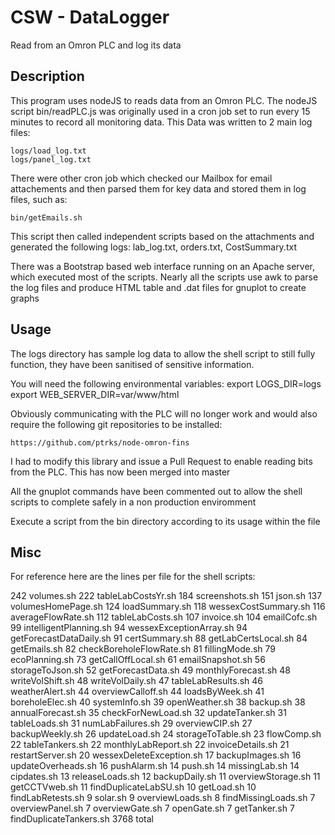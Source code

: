# CSW - DataLogger

Read from an Omron PLC and log its data

## Description

This program uses nodeJS to reads data from an Omron PLC.
The nodeJS script bin/readPLC.js was originally used in a cron job set to run every 15 minutes to record all monitoring data.
This Data was written to 2 main log files:

	logs/load_log.txt
	logs/panel_log.txt

There were other cron job which checked our Mailbox for email attachements and then parsed them for key data and stored them in log files, such as:

	bin/getEmails.sh

This script then called independent scripts based on the attachments and generated the following logs: lab_log.txt, orders.txt, CostSummary.txt

There was a Bootstrap based web interface running on an Apache server, which executed most of the scripts. Nearly all the scripts use awk to parse the log files
and produce HTML table and .dat files for gnuplot to create graphs

## Usage

The logs directory has sample log data to allow the shell script to still fully function, they have been sanitised of sensitive information.

You will need the following environmental variables:
	export LOGS_DIR=logs
	export WEB_SERVER_DIR=var/www/html

Obviously communicating with the PLC will no longer work and would also require the following git repositories to be installed:

	https://github.com/ptrks/node-omron-fins

I had to modify this library and issue a Pull Request to enable reading bits from the PLC. This has now been merged into master

All the gnuplot commands have been commented out to allow the shell scripts to complete safely in a non production enviromment

Execute a script from the bin directory according to its usage within the file

## Misc

For reference here are the lines per file for the shell scripts:

   242 volumes.sh
   222 tableLabCostsYr.sh
   184 screenshots.sh
   151 json.sh
   137 volumesHomePage.sh
   124 loadSummary.sh
   118 wessexCostSummary.sh
   116 averageFlowRate.sh
   112 tableLabCosts.sh
   107 invoice.sh
   104 emailCofc.sh
    99 intelligentPlanning.sh
    94 wessexExceptionArray.sh
    94 getForecastDataDaily.sh
    91 certSummary.sh
    88 getLabCertsLocal.sh
    84 getEmails.sh
    82 checkBoreholeFlowRate.sh
    81 fillingMode.sh
    79 ecoPlanning.sh
    73 getCallOffLocal.sh
    61 emailSnapshot.sh
    56 storageToJson.sh
    52 getForecastData.sh
    49 monthlyForecast.sh
    48 writeVolShift.sh
    48 writeVolDaily.sh
    47 tableLabResults.sh
    46 weatherAlert.sh
    44 overviewCalloff.sh
    44 loadsByWeek.sh
    41 boreholeElec.sh
    40 systemInfo.sh
    39 openWeather.sh
    38 backup.sh
    38 annualForecast.sh
    35 checkForNewLoad.sh
    32 updateTanker.sh
    31 tableLoads.sh
    31 numLabFailures.sh
    29 overviewCIP.sh
    27 backupWeekly.sh
    26 updateLoad.sh
    24 storageToTable.sh
    23 flowComp.sh
    22 tableTankers.sh
    22 monthlyLabReport.sh
    22 invoiceDetails.sh
    21 restartServer.sh
    20 wessexDeleteException.sh
    17 backupImages.sh
    16 updateOverheads.sh
    16 pushAlarm.sh
    14 push.sh
    14 missingLab.sh
    14 cipdates.sh
    13 releaseLoads.sh
    12 backupDaily.sh
    11 overviewStorage.sh
    11 getCCTVweb.sh
    11 findDuplicateLabSU.sh
    10 getLoad.sh
    10 findLabRetests.sh
     9 solar.sh
     9 overviewLoads.sh
     8 findMissingLoads.sh
     7 overviewPanel.sh
     7 overviewGate.sh
     7 openGate.sh
     7 getTanker.sh
     7 findDuplicateTankers.sh
  3768 total
